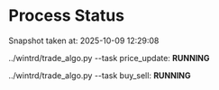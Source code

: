 # Process Status

Snapshot taken at: 2025-10-09 12:29:08

../wintrd/trade_algo.py --task price_update: **RUNNING**

../wintrd/trade_algo.py --task buy_sell: **RUNNING**

